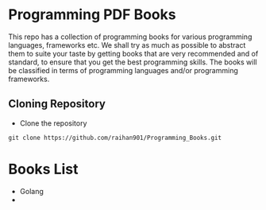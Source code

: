 # Programming PDF Books

This repo has a collection of programming books for various programming languages, frameworks etc. We shall try as much as possible to abstract them to suite your taste by getting books that are very recommended and of standard, to ensure that you get the best programming skills. The books will be classified in terms of programming languages and/or programming frameworks.

## Cloning Repository

* Clone the repository
```
git clone https://github.com/raihan901/Programming_Books.git
```
# Books List

- Golang
- 
